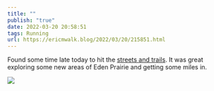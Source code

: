 ```yaml
---
title: ""
publish: "true"
date: 2022-03-20 20:58:51
tags: Running
url: https://ericmwalk.blog/2022/03/20/215851.html
---
```


Found some time late today to hit the [streets and trails](http://www.strava.com/activities/%206856791092). It was great exploring some new areas of Eden Prairie and getting some miles in.

![](https://ericmwalk.blog/uploads/2022/92ee603c84.jpg)